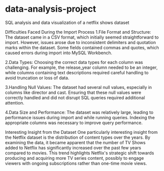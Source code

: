 # data-analysis-project
SQL analysis and data visualization of a netflix shows dataset

Difficulties Faced During the Import Process
1.File Format and Structure: The dataset came in a CSV format, which initially seemed straightforward to import. However, issues arose due to inconsistent delimiters and quotation marks within the dataset. Some fields contained commas and quotes, which caused errors during import into MySQL Workbench.

2.Data Types: Choosing the correct data types for each column was challenging. For example, the release_year column needed to be an integer, while columns containing text descriptions required careful handling to avoid truncation or loss of data.

3.Handling Null Values: The dataset had several null values, especially in columns like director and cast. Ensuring that these null values were correctly handled and did not disrupt SQL queries required additional attention.

4.Data Size and Performance: The dataset was relatively large, leading to performance issues during import and while running queries. Indexing the appropriate columns was necessary to improve query performance.

Interesting Insight from the Dataset
One particularly interesting insight from the Netflix dataset is the distribution of content types over the years. By examining the data, it became apparent that the number of TV Shows added to Netflix has significantly increased over the past few years compared to movies. This trend highlights Netflix's strategic shift towards producing and acquiring more TV series content, possibly to engage viewers with ongoing subscriptions rather than one-time movie views.
